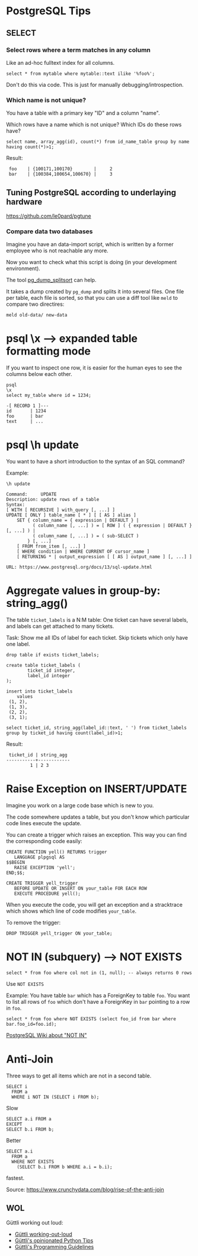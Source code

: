 # PostgreSQL Tips


## SELECT

### Select rows where a term matches in any column

Like an ad-hoc fulltext index for all columns.

```
select * from mytable where mytable::text ilike '%foo%';
```

Don't do this via code. This is just for manually debugging/introspection.

### Which name is not unique?

You have a table with a primary key "ID" and a column "name".

Which rows have a name which is not unique? Which IDs do these rows have?

```
select name, array_agg(id), count(*) from id_name_table group by name having count(*)>1;
```
Result:
```
 foo    | {100171,100170}        |     2
 bar    | {100384,100654,100670} |     3
```
## Tuning PostgreSQL according to underlaying hardware

https://github.com/le0pard/pgtune

### Compare data two databases

Imagine you have an data-import script, which is written by a former employee who is not reachable any more.

Now you want to check what this script is doing (in your development environment).

The tool [pg_dump_splitsort](https://github.com/akaihola/pgtricks#pg_dump_splitsort) can help.

It takes a dump created by `pg_dump` and splits it into several files. One file per table, each file is sorted, so that
you can use a diff tool like `meld` to compare two directires: 

```
meld old-data/ new-data
```

# psql \x --> expanded table formatting mode

If you want to inspect one row, it is easier for the human eyes to see the columns below each other.

```
psql
\x
select my_table where id = 1234;

-[ RECORD 1 ]---
id       | 1234
foo      | bar
text     | ...
```

# psql \h update

You want to have a short introduction to the syntax of an SQL command?

Example:

```
\h update

Command:     UPDATE
Description: update rows of a table
Syntax:
[ WITH [ RECURSIVE ] with_query [, ...] ]
UPDATE [ ONLY ] table_name [ * ] [ [ AS ] alias ]
    SET { column_name = { expression | DEFAULT } |
          ( column_name [, ...] ) = [ ROW ] ( { expression | DEFAULT } [, ...] ) |
          ( column_name [, ...] ) = ( sub-SELECT )
        } [, ...]
    [ FROM from_item [, ...] ]
    [ WHERE condition | WHERE CURRENT OF cursor_name ]
    [ RETURNING * | output_expression [ [ AS ] output_name ] [, ...] ]

URL: https://www.postgresql.org/docs/13/sql-update.html

```

# Aggregate values in group-by: string_agg()

The table `ticket_labels` is a N:M table: One ticket can have
several labels, and labels can get attached to many tickets.

Task: Show me all IDs of label for each ticket. Skip tickets which only have one label.

```
drop table if exists ticket_labels;

create table ticket_labels (
        ticket_id integer,
        label_id integer
);

insert into ticket_labels 
    values
 (1, 2),
 (1, 3),
 (2, 2),
 (3, 1);

select ticket_id, string_agg(label_id::text, ' ') from ticket_labels group by ticket_id having count(label_id)>1;
```

Result:
```
 ticket_id | string_agg 
-----------+------------
         1 | 2 3
```


# Raise Exception on INSERT/UPDATE

Imagine you work on a large code base which is new to you.

The code somewhere updates a table, but you don't know which particular
code lines execute the update.

You can create a trigger which raises an exception. This way you can find
the corresponding code easily:

```
CREATE FUNCTION yell() RETURNS trigger
   LANGUAGE plpgsql AS
$$BEGIN
   RAISE EXCEPTION 'yell';
END;$$;

CREATE TRIGGER yell_trigger
   BEFORE UPDATE OR INSERT ON your_table FOR EACH ROW
   EXECUTE PROCEDURE yell();
```

When you execute the code, you will get an exception and a stracktrace which shows which line of code modifies `your_table`.

To remove the trigger:

```
DROP TRIGGER yell_trigger ON your_table;
```

# NOT IN (subquery) --> NOT EXISTS

```
select * from foo where col not in (1, null); -- always returns 0 rows
```

Use `NOT EXISTS`

Example: You have table `bar` which has a ForeignKey to table `foo`. You want to list all rows of `foo` which
don't have a ForeignKey in `bar` pointing to a row in `foo`.

```
select * from foo where NOT EXISTS (select foo_id from bar where bar.foo_id=foo.id);
```


[PostgreSQL Wiki about "NOT IN"](https://wiki.postgresql.org/wiki/Don%27t_Do_This#Don.27t_use_NOT_IN)


# Anti-Join

Three ways to get all items which are not in a second table.

```
SELECT i
  FROM a
  WHERE i NOT IN (SELECT i FROM b);
  ```

Slow

```
SELECT a.i FROM a
EXCEPT
SELECT b.i FROM b;
```
Better

```
SELECT a.i
  FROM a
  WHERE NOT EXISTS
    (SELECT b.i FROM b WHERE a.i = b.i);
```
fastest.



Source: https://www.crunchydata.com/blog/rise-of-the-anti-join




## WOL

Güttli working out loud:


* [Güttli working-out-loud](https://github.com/guettli/wol)
* [Güttli's opinionated Python Tips](https://github.com/guettli/python-tips)
* [Güttli's Programming Guidelines](https://github.com/guettli/programming-guidelines)

